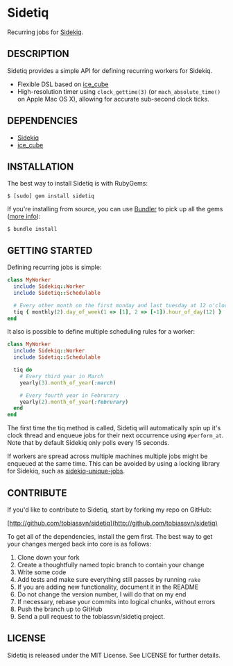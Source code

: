 Sidetiq
=======

Recurring jobs for [Sidekiq](http://mperham.github.com/sidekiq/).

## DESCRIPTION

Sidetiq provides a simple API for defining recurring workers for Sidekiq.

- Flexible DSL based on [ice_cube](http://seejohnrun.github.com/ice_cube/)
- High-resolution timer using `clock_gettime(3)` (or `mach_absolute_time()` on
  Apple Mac OS X), allowing for accurate sub-second clock ticks.

## DEPENDENCIES

- [Sidekiq](http://mperham.github.com/sidekiq/)
- [ice_cube](http://seejohnrun.github.com/ice_cube/)

## INSTALLATION

The best way to install Sidetiq is with RubyGems:

    $ [sudo] gem install sidetiq

If you're installing from source, you can use [Bundler](http://gembundler.com/)
to pick up all the gems ([more info](http://gembundler.com/bundle_install.html)):

    $ bundle install

## GETTING STARTED

Defining recurring jobs is simple:

```ruby
class MyWorker
  include Sidekiq::Worker
  include Sidetiq::Schedulable

  # Every other month on the first monday and last tuesday at 12 o'clock.
  tiq { monthly(2).day_of_week(1 => [1], 2 => [-1]).hour_of_day(12) }
end
```

It also is possible to define multiple scheduling rules for a worker:

```ruby
class MyWorker
  include Sidekiq::Worker
  include Sidetiq::Schedulable

  tiq do
    # Every third year in March
    yearly(3).month_of_year(:march)

    # Every fourth year in Februrary
    yearly(2).month_of_year(:februrary)
  end
end
```

The first time the tiq method is called, Sidetiq will automatically spin up
it's clock thread and enqueue jobs for their next occurrence using
`#perform_at`. Note that by default Sidekiq only polls every 15 seconds.

If workers are spread across multiple machines multiple jobs might be enqueued
at the same time. This can be avoided by using a locking library for Sidekiq,
such as [sidekiq-unique-jobs](https://github.com/form26/sidekiq-unique-jobs).

## CONTRIBUTE

If you'd like to contribute to Sidetiq, start by forking my repo on GitHub:

[http://github.com/tobiassvn/sidetiq](http://github.com/tobiassvn/sidetiq)

To get all of the dependencies, install the gem first. The best way to get
your changes merged back into core is as follows:

1. Clone down your fork
1. Create a thoughtfully named topic branch to contain your change
1. Write some code
1. Add tests and make sure everything still passes by running `rake`
1. If you are adding new functionality, document it in the README
1. Do not change the version number, I will do that on my end
1. If necessary, rebase your commits into logical chunks, without errors
1. Push the branch up to GitHub
1. Send a pull request to the tobiassvn/sidetiq project.

## LICENSE

Sidetiq is released under the MIT License. See LICENSE for further details.
